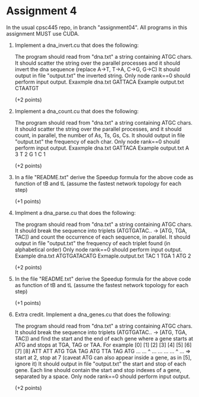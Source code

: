 # Assignment 4

In the usual cpsc445 repo, in branch "assignment04".
All programs in this assignment MUST use CUDA.

1) Implement a dna_invert.cu that does the following:

    The program should read from "dna.txt" a string containing ATGC chars.
    It should scatter the string over the parallel processes
    and it should invert the dna sequence (replace A->T, T->A, C->G, G->C)
    It should output in file "output.txt" the inverted string.
    Only node rank==0 should perform input output.
    Exaxmple dna.txt
    GATTACA
    Example output.txt
    CTAATGT

    (+2 points)

2)  Implement a dna_count.cu that does the following:

    The program should read from "dna.txt" a string containing ATGC chars.
    It should scatter the string over the parallel processes,
    and it should count, in parallel, the number of As, Ts, Gs, Cs.
    It should output in file "output.txt" the frequency of each char.
    Only node rank==0 should perform input output.
    Exaxmple dna.txt
    GATTACA
    Example output.txt
    A 3
    T 2
    G 1
    C 1

    (+2 points)

3) In a file "README.txt" derive the Speedup formula for the above code as function of tB and tL (assume the fastest network topology for each step)

   (+1 points)

4) Implment a dna_parse.cu that does the following:

    The program should read from "dna.txt" a string containing ATGC chars.
    It should break the sequence into triplets (ATGTGATAC.. -> [ATG, TGA, TAC])
    and count the occurrence of each sequence, in parallel.
    It should output in file "output.txt" the frequency of each triplet found
    (in alphabetical order)
    Only node rank==0 should perform input output.
    Example dna.txt
    ATGTGATACATG
    Exmaple.output.txt
    TAC 1
    TGA 1
    ATG 2

   (+2 points)

5) In the file "README.txt" derive the Speedup formula for the above code as function of tB and tL (assume the fastest network topology for each step)

   (+1 points)

6) Extra credit. Implement a dna_genes.cu that does the following:

    The program should read from "dna.txt" a string containing ATGC chars.
    It should break the sequence into triplets (ATGTGATAC.. -> [ATG, TGA, TAC])
    and find the start and the end of each gene where a gene starts at ATG
    and stops at TGA, TAG or TAA. For example
    [0] [1] [2] [3] [4] [5] [6] [7] [8]
    ATT ATT ATG TGA TAG ATG TTA TAG ATG
    ... ... ^   ... ... ... ... ^   ... => start at 2, stop at 7
    (caveat ATG can also appear inside a gene, as in [5], ignore it)
    It should output in file "output.txt" the start and stop of each gene.
    Each line should contain the start and stop indexes of a gene,
    separated by a space.
    Only node rank==0 should perform input output.

    (+2 points)

